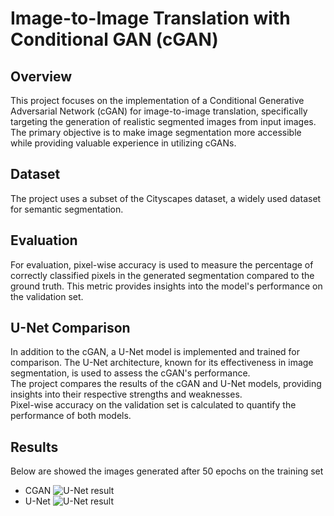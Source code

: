 # Image-to-Image Translation with Conditional GAN (cGAN)
## Overview
This project focuses on the implementation of a Conditional Generative Adversarial Network (cGAN) for image-to-image translation, specifically targeting the generation of realistic segmented images from input images.<br/>
The primary objective is to make image segmentation more accessible while providing valuable experience in utilizing cGANs.

## Dataset
The project uses a subset of the Cityscapes dataset, a widely used dataset for semantic segmentation.

## Evaluation
For evaluation, pixel-wise accuracy is used to measure the percentage of correctly classified pixels in the generated segmentation compared to the ground truth. This metric provides insights into the model's performance on the validation set.

## U-Net Comparison
In addition to the cGAN, a U-Net model is implemented and trained for comparison. The U-Net architecture, known for its effectiveness in image segmentation, is used to assess the cGAN's performance. <br/>
The project compares the results of the cGAN and U-Net models, providing insights into their respective strengths and weaknesses. <br/>
Pixel-wise accuracy on the validation set is calculated to quantify the performance of both models.

## Results
Below are showed the images generated after 50 epochs on the training set
- CGAN
![U-Net result](https://github.com/GRicciardi00/CGAN-Segmentation/blob/main/CGAN%20result.png)
- U-Net
![U-Net result](https://github.com/GRicciardi00/CGAN-Segmentation/blob/main/U-Net%20result.png)
